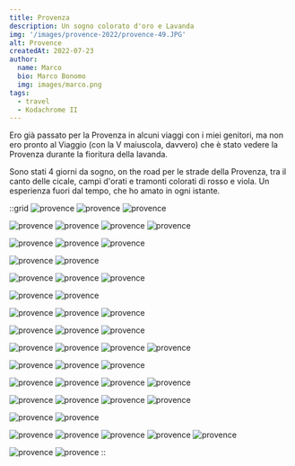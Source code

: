 ```yaml
---
title: Provenza
description: Un sogno colorato d'oro e Lavanda
img: '/images/provence-2022/provence-49.JPG'
alt: Provence
createdAt: 2022-07-23
author:
  name: Marco
  bio: Marco Bonomo
  img: images/marco.png
tags:
  - travel
  - Kodachrome II
---
```


Ero già passato per la Provenza in alcuni viaggi con i miei genitori, ma non ero pronto al Viaggio (con la V maiuscola, davvero) che è stato vedere la Provenza durante la fioritura della lavanda.

Sono stati 4 giorni da sogno, on the road per le strade della Provenza, tra il canto delle cicale, campi d'orati e tramonti colorati di rosso e viola. 
Un esperienza fuori dal tempo, che ho amato in ogni istante.

::grid
![provence](/images/provence-2022/provence-1.JPG)
![provence](/images/provence-2022/provence-2.JPG)
![provence](/images/provence-2022/provence-3.JPG)

![provence](/images/provence-2022/provence-5.JPG)
![provence](/images/provence-2022/provence-6.JPG)
![provence](/images/provence-2022/provence-7.JPG)
![provence](/images/provence-2022/provence-8.JPG)

![provence](/images/provence-2022/provence-9.JPG)
![provence](/images/provence-2022/provence-10.JPG)
![provence](/images/provence-2022/provence-12.JPG)

![provence](/images/provence-2022/provence-13.JPG)
![provence](/images/provence-2022/provence-14.JPG)

![provence](/images/provence-2022/provence-15.JPG)
![provence](/images/provence-2022/provence-17.JPG)
![provence](/images/provence-2022/provence-16.JPG)

![provence](/images/provence-2022/provence-18.JPG)
![provence](/images/provence-2022/provence-19.JPG)

![provence](/images/provence-2022/provence-20.JPG)
![provence](/images/provence-2022/provence-21.JPG)
![provence](/images/provence-2022/provence-11.JPG)

![provence](/images/provence-2022/provence-23.JPG)
![provence](/images/provence-2022/provence-25.JPG)
![provence](/images/provence-2022/provence-24.JPG)

![provence](/images/provence-2022/provence-26.JPG)
![provence](/images/provence-2022/provence-27.JPG)
![provence](/images/provence-2022/provence-29.JPG)
![provence](/images/provence-2022/provence-28.JPG)

![provence](/images/provence-2022/provence-30.JPG)
![provence](/images/provence-2022/provence-31.JPG)
![provence](/images/provence-2022/provence-32.JPG)

![provence](/images/provence-2022/provence-33.JPG)
![provence](/images/provence-2022/provence-34.JPG)
![provence](/images/provence-2022/provence-35.JPG)
![provence](/images/provence-2022/provence-37.JPG)

![provence](/images/provence-2022/provence-39.JPG)
![provence](/images/provence-2022/provence-40.JPG)
![provence](/images/provence-2022/provence-41.JPG)
![provence](/images/provence-2022/provence-47.JPG)

![provence](/images/provence-2022/provence-49.JPG)
![provence](/images/provence-2022/provence-50.JPG)

![provence](/images/provence-2022/provence-51.JPG)
![provence](/images/provence-2022/provence-52.JPG)
![provence](/images/provence-2022/provence-54.JPG)
![provence](/images/provence-2022/provence-56.JPG)
![provence](/images/provence-2022/provence-57.JPG)

![provence](/images/provence-2022/provence-58.JPG)
![provence](/images/provence-2022/provence-59.JPG)
::
